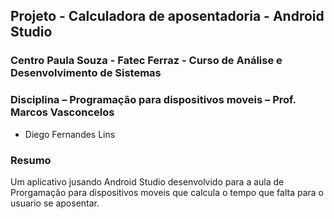 ## Projeto - Calculadora de aposentadoria - Android Studio
### Centro Paula Souza - Fatec Ferraz - Curso de Análise e Desenvolvimento de Sistemas
### Disciplina – Programação para dispositivos moveis – Prof. Marcos Vasconcelos

- Diego Fernandes Lins

### Resumo
Um aplicativo jusando Android Studio desenvolvido para a aula de Prorgamação para dispositivos moveis que calcula o tempo que falta para o usuario se aposentar.


